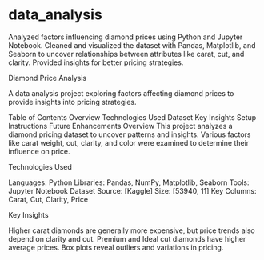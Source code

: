 # data_analysis
Analyzed factors influencing diamond prices using Python and Jupyter Notebook. Cleaned and visualized the dataset with Pandas, Matplotlib, and Seaborn to uncover relationships between attributes like carat, cut, and clarity. Provided insights for better pricing strategies.


Diamond Price Analysis

A data analysis project exploring factors affecting diamond prices to provide insights into pricing strategies.

Table of Contents
Overview
Technologies Used
Dataset
Key Insights
Setup Instructions
Future Enhancements
Overview
This project analyzes a diamond pricing dataset to uncover patterns and insights. Various factors like carat weight, cut, clarity, and color were examined to determine their influence on price.

Technologies Used

Languages: Python
Libraries: Pandas, NumPy, Matplotlib, Seaborn
Tools: Jupyter Notebook
Dataset
Source: [Kaggle]
Size: [53940, 11]
Key Columns: Carat, Cut, Clarity, Price

Key Insights

Higher carat diamonds are generally more expensive, but price trends also depend on clarity and cut.
Premium and Ideal cut diamonds have higher average prices.
Box plots reveal outliers and variations in pricing.
